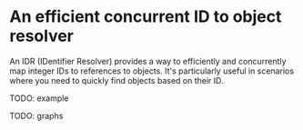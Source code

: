 # An efficient concurrent ID to object resolver

An IDR (IDentifier Resolver) provides a way to efficiently and concurrently
map integer IDs to references to objects. It's particularly useful in
scenarios where you need to quickly find objects based on their ID.

TODO: example

TODO: graphs
